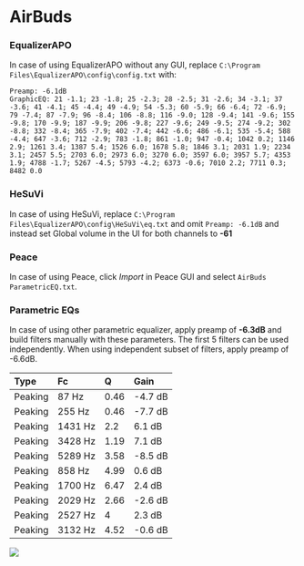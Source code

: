 # AirBuds

### EqualizerAPO
In case of using EqualizerAPO without any GUI, replace `C:\Program Files\EqualizerAPO\config\config.txt`
with:
```
Preamp: -6.1dB
GraphicEQ: 21 -1.1; 23 -1.8; 25 -2.3; 28 -2.5; 31 -2.6; 34 -3.1; 37 -3.6; 41 -4.1; 45 -4.4; 49 -4.9; 54 -5.3; 60 -5.9; 66 -6.4; 72 -6.9; 79 -7.4; 87 -7.9; 96 -8.4; 106 -8.8; 116 -9.0; 128 -9.4; 141 -9.6; 155 -9.8; 170 -9.9; 187 -9.9; 206 -9.8; 227 -9.6; 249 -9.5; 274 -9.2; 302 -8.8; 332 -8.4; 365 -7.9; 402 -7.4; 442 -6.6; 486 -6.1; 535 -5.4; 588 -4.4; 647 -3.6; 712 -2.9; 783 -1.8; 861 -1.0; 947 -0.4; 1042 0.2; 1146 2.9; 1261 3.4; 1387 5.4; 1526 6.0; 1678 5.8; 1846 3.1; 2031 1.9; 2234 3.1; 2457 5.5; 2703 6.0; 2973 6.0; 3270 6.0; 3597 6.0; 3957 5.7; 4353 1.9; 4788 -1.7; 5267 -4.5; 5793 -4.2; 6373 -0.6; 7010 2.2; 7711 0.3; 8482 0.0
```

### HeSuVi
In case of using HeSuVi, replace `C:\Program Files\EqualizerAPO\config\HeSuVi\eq.txt` and omit `Preamp:
-6.1dB` and instead set Global volume in the UI for both channels to **-61**

### Peace
In case of using Peace, click *Import* in Peace GUI and select `AirBuds ParametricEQ.txt`.

### Parametric EQs
In case of using other parametric equalizer, apply preamp of **-6.3dB** and build filters manually
with these parameters. The first 5 filters can be used independently.
When using independent subset of filters, apply preamp of -6.6dB.

| Type    | Fc      |    Q | Gain    |
|:--------|:--------|:-----|:--------|
| Peaking | 87 Hz   | 0.46 | -4.7 dB |
| Peaking | 255 Hz  | 0.46 | -7.7 dB |
| Peaking | 1431 Hz | 2.2  | 6.1 dB  |
| Peaking | 3428 Hz | 1.19 | 7.1 dB  |
| Peaking | 5289 Hz | 3.58 | -8.5 dB |
| Peaking | 858 Hz  | 4.99 | 0.6 dB  |
| Peaking | 1700 Hz | 6.47 | 2.4 dB  |
| Peaking | 2029 Hz | 2.66 | -2.6 dB |
| Peaking | 2527 Hz | 4    | 2.3 dB  |
| Peaking | 3132 Hz | 4.52 | -0.6 dB |

![](https://raw.githubusercontent.com/jaakkopasanen/AutoEq/master/results/innerfidelity/sbaf-serious/AirBuds/AirBuds.png)